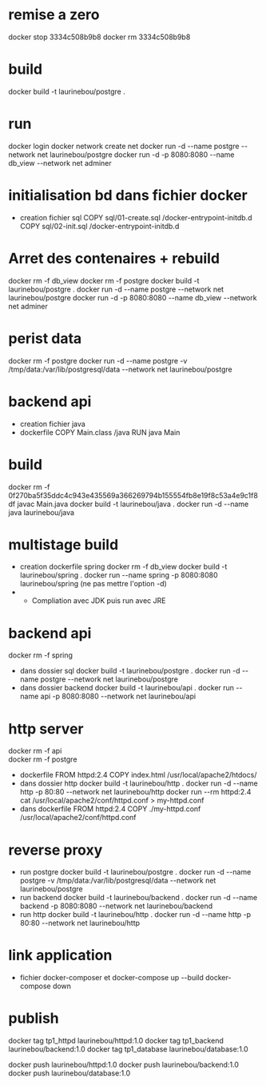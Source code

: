 # remise a zero
docker stop 3334c508b9b8
docker rm 3334c508b9b8

# build
docker build -t laurinebou/postgre .

# run
docker login
docker network create net
docker run -d --name postgre --network net laurinebou/postgre
docker run -d -p 8080:8080 --name db_view --network net adminer

# initialisation bd dans fichier docker
* creation fichier sql
COPY sql/01-create.sql /docker-entrypoint-initdb.d
COPY sql/02-init.sql /docker-entrypoint-initdb.d
# Arret des contenaires + rebuild
docker rm -f db_view
docker rm -f postgre
docker build -t laurinebou/postgre .
docker run -d --name postgre --network net laurinebou/postgre
docker run -d -p 8080:8080 --name db_view --network net adminer

# perist data
docker rm -f postgre
docker run -d --name postgre -v /tmp/data:/var/lib/postgresql/data --network net laurinebou/postgre

# backend api
* creation fichier java
* dockerfile
COPY Main.class /java
RUN java Main 

# build
docker rm -f 0f270ba5f35ddc4c943e435569a366269794b155554fb8e19f8c53a4e9c1f8df
javac Main.java
docker build -t laurinebou/java .
docker run -d --name java laurinebou/java

# multistage build
* creation dockerfile spring
docker rm -f db_view
docker build -t laurinebou/spring .
docker run --name spring -p 8080:8080 laurinebou/spring     (ne pas mettre l'option -d)
* * Compliation avec JDK puis run avec JRE

# backend api
docker rm -f spring
* dans dossier sql
docker build -t laurinebou/postgre .
docker run -d --name postgre --network net laurinebou/postgre
* dans dossier backend
docker build -t laurinebou/api .
docker run --name api -p 8080:8080 --network net laurinebou/api

# http server
docker rm -f api  
docker rm -f postgre
* dockerfile
FROM httpd:2.4
COPY index.html /usr/local/apache2/htdocs/
* dans dossier http
docker build -t laurinebou/http .
docker run -d --name http -p 80:80 --network net laurinebou/http
docker run --rm httpd:2.4 cat /usr/local/apache2/conf/httpd.conf > my-httpd.conf
* dans dockerfile
FROM httpd:2.4
COPY ./my-httpd.conf /usr/local/apache2/conf/httpd.conf

# reverse proxy
* run postgre
docker build -t laurinebou/postgre .
docker run -d --name postgre -v /tmp/data:/var/lib/postgresql/data --network net laurinebou/postgre
* run backend
docker build -t laurinebou/backend .
docker run -d --name backend -p 8080:8080 --network net laurinebou/backend
* run http
docker build -t laurinebou/http .
docker run -d --name http -p 80:80 --network net laurinebou/http

# link application
*  fichier docker-composer et 
docker-compose up --build
docker-compose down

# publish
docker tag tp1_httpd laurinebou/httpd:1.0
docker tag tp1_backend laurinebou/backend:1.0
docker tag tp1_database laurinebou/database:1.0

docker push laurinebou/httpd:1.0
docker push laurinebou/backend:1.0
docker push laurinebou/database:1.0
